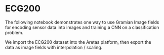 # ECG200 

The following notebook demonstrates one way to use Gramian Image fields for encoding sensor data into images and training a CNN on a classification problem. 

We import the ECG200 dataset into the Aretas platform, then export the data as image fields with interpolation / scaling. 
